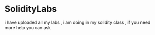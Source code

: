 # SolidityLabs
i have uploaded all my labs , i am doing in my solidity class , if you need more help you can ask
